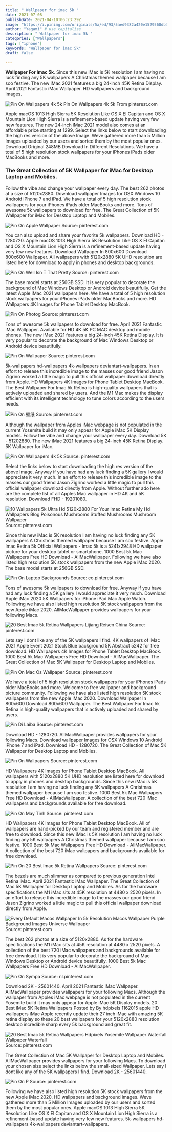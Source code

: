 ```yaml
---
title: " Wallpaper for imac 5k "
date: 2021-07-08
publishDate: 2021-04-10T06:23:29Z
image: "https://i.pinimg.com/originals/5a/ed/93/5aed9382a420e1529568db322d3014e6.png"
author: "Yagami" # use capitalize
description: " Wallpaper for imac 5k "
categories: ["Wallpapers"]
tags: ["iphone"]
keywords: "Wallpaper for imac 5k"
draft: false

---
```



**Wallpaper For Imac 5k**. Since this new iMac is 5K resolution I am having no luck finding any 5K wallpapers A Christmas themed wallpaper because I am soo festive. The new iMac 2021 features a big 24-inch 45K Retina Display. April 2021 Fantastic iMac Wallpaper. HD wallpapers and background images.

![Pin On Wallpapers 4k 5k](https://i.pinimg.com/originals/db/c7/b6/dbc7b63f1152a57e5a00abd7076616bb.jpg "Pin On Wallpapers 4k 5k")
Pin On Wallpapers 4k 5k From pinterest.com


Apple macOS 1013 High Sierra 5K Resolution Like OS X El Capitan and OS X Mountain Lion High Sierra is a refinement-based update having very few new features. The new 24-inch iMac 2021 model also comes at an affordable price starting at 1299. Select the links below to start downloading the high res version of the above Image. Weve gathered more than 5 Million Images uploaded by our users and sorted them by the most popular ones. Download Original 248MB Download In Different Resolutions. We have a total of 5 high resolution stock wallpapers for your iPhones iPads older MacBooks and more.

### The Great Collection of 5K Wallpaper for iMac for Desktop Laptop and Mobiles.

Follow the vibe and change your wallpaper every day. The best 262 photos at a size of 5120x2880. Download wallpaper Images for OSX Windows 10 Android iPhone 7 and iPad. We have a total of 5 high resolution stock wallpapers for your iPhones iPads older MacBooks and more. Tons of awesome 5k wallpapers to download for free. The Great Collection of 5K Wallpaper for iMac for Desktop Laptop and Mobiles.


![Pin On Apple Wallpaper](https://i.pinimg.com/originals/17/94/99/179499abed3fa10486a101468e1c77f7.jpg "Pin On Apple Wallpaper")
Source: pinterest.com

You can also upload and share your favorite 5k wallpapers. Download HD - 1280720. Apple macOS 1013 High Sierra 5K Resolution Like OS X El Capitan and OS X Mountain Lion High Sierra is a refinement-based update having very few new features. Download Wallpaper In 800x600 Download 800x600 Wallpaper. All wallpapers with 5120x2880 5K UHD resolution are listed here for download to apply in phones and desktop backgrounds.

![Pin On Well Isn T That Pretty](https://i.pinimg.com/originals/1f/db/be/1fdbbe207eccc56d5a1cf96f9d9536a8.jpg "Pin On Well Isn T That Pretty")
Source: pinterest.com

The base model starts at 256GB SSD. It is very popular to decorate the background of Mac Windows Desktop or Android device beautifully. Get the latest Apple iMac 2021 wallpapers here. We have a total of 5 high resolution stock wallpapers for your iPhones iPads older MacBooks and more. HD Wallpapers 4K Images for Phone Tablet Desktop MacBook.

![Pin On Photog](https://i.pinimg.com/originals/ae/a0/ec/aea0ecad091c3c647d8686c91ba991fa.jpg "Pin On Photog")
Source: pinterest.com

Tons of awesome 5k wallpapers to download for free. April 2021 Fantastic iMac Wallpaper. Available for HD 4K 5K PC MAC desktop and mobile phones. The new iMac 2021 features a big 24-inch 45K Retina Display. It is very popular to decorate the background of Mac Windows Desktop or Android device beautifully.

![Pin On Wallpaper](https://i.pinimg.com/originals/72/eb/d2/72ebd2a7e019b58716c5c9b5d9024187.jpg "Pin On Wallpaper")
Source: pinterest.com

5k-wallpapers hd-wallpapers 4k-wallpapers deviantart-wallpapers. In an effort to release this incredible image to the masses our good friend Jason Zigrino worked a little magic to pull this official wallpaper download directly from Apple. HD Wallpapers 4K Images for Phone Tablet Desktop MacBook. The Best Wallpaper For Imac 5k Retina is high-quality wallpapers that is actively uploaded and shared by users. And the M1 Mac makes the display efficient with its intelligent technology to tune colors according to the users needs.

![Pin On 壁纸](https://i.pinimg.com/originals/4d/1e/d8/4d1ed813987c167f38c571c0bd14d961.png "Pin On 壁纸")
Source: pinterest.com

Although the wallpaper from Apples iMac webpage is not populated in the current Yosemite build it may only appear for Apple iMac 5K Display models. Follow the vibe and change your wallpaper every day. Download 5K - 51202880. The new iMac 2021 features a big 24-inch 45K Retina Display. 5K Wallpaper for iMac.

![Pin On Wallpapers 4k 5k](https://i.pinimg.com/originals/db/c7/b6/dbc7b63f1152a57e5a00abd7076616bb.jpg "Pin On Wallpapers 4k 5k")
Source: pinterest.com

Select the links below to start downloading the high res version of the above Image. Anyway if you have had any luck finding a 5K gallery I would appreciate it very much. In an effort to release this incredible image to the masses our good friend Jason Zigrino worked a little magic to pull this official wallpaper download directly from Apple. Without further ado here are the complete list of all Apples Mac wallpaper in HD 4K and 5K resolution. Download FHD - 19201080.

![10 Wallpapers 5k Ultra Hd 5120x2880 For Your Imac Retina My Hd Wallpapers Blog Poisonous Mushrooms Stuffed Mushrooms Mushroom Wallpaper](https://i.pinimg.com/originals/bf/27/92/bf27924fa5ee4fae2133e8b7174a8c32.jpg "10 Wallpapers 5k Ultra Hd 5120x2880 For Your Imac Retina My Hd Wallpapers Blog Poisonous Mushrooms Stuffed Mushrooms Mushroom Wallpaper")
Source: pinterest.com

Since this new iMac is 5K resolution I am having no luck finding any 5K wallpapers A Christmas themed wallpaper because I am soo festive. Apple Imac Retina 5k Official Wallpapers - Imac 5k is a 5241x2948 HD wallpaper picture for your desktop tablet or smartphone. 1000 Best 5k Mac Wallpapers Free HD Download - AllMacWallpaper. Following we have also listed high resolution 5K stock wallpapers from the new Apple iMac 2020. The base model starts at 256GB SSD.

![Pin On Laptop Backgrounds](https://i.pinimg.com/originals/8b/ff/2c/8bff2c7fa567190597369ffe72d978e7.jpg "Pin On Laptop Backgrounds")
Source: co.pinterest.com

Tons of awesome 5k wallpapers to download for free. Anyway if you have had any luck finding a 5K gallery I would appreciate it very much. Download Apple iMac 2020 5K Wallpapers for iPhone iPad Mac Apple Watch. Following we have also listed high resolution 5K stock wallpapers from the new Apple iMac 2020. AllMacWallpaper provides wallpapers for your following Macs.

![20 Best Imac 5k Retina Wallpapers Lijiang Reisen China](https://i.pinimg.com/originals/78/1a/86/781a868194647036c699c023a517c89d.jpg "20 Best Imac 5k Retina Wallpapers Lijiang Reisen China")
Source: pinterest.com

Lets say I dont like any of the 5K wallpapers I find. 4K wallpapers of iMac 2021 Apple Event 2021 Stock Blue background 5K Abstract 5242 for free download. HD Wallpapers 4K Images for Phone Tablet Desktop MacBook. 1000 Best 5k Mac Wallpapers Free HD Download - AllMacWallpaper. The Great Collection of Mac 5K Wallpaper for Desktop Laptop and Mobiles.

![Pin On Mac Os Wallpaper](https://i.pinimg.com/originals/64/f4/ed/64f4edd309fd0417641cf958ec50bdf4.jpg "Pin On Mac Os Wallpaper")
Source: pinterest.com

We have a total of 5 high resolution stock wallpapers for your iPhones iPads older MacBooks and more. Welcome to free wallpaper and background picture community. Following we have also listed high resolution 5K stock wallpapers from the new Apple iMac 2020. Download Wallpaper In 800x600 Download 800x600 Wallpaper. The Best Wallpaper For Imac 5k Retina is high-quality wallpapers that is actively uploaded and shared by users.

![Pin Di Laiba](https://i.pinimg.com/originals/22/6f/10/226f103639af685f0732c775491ae6f7.jpg "Pin Di Laiba")
Source: pinterest.com

Download HD - 1280720. AllMacWallpaper provides wallpapers for your following Macs. Download wallpaper Images for OSX Windows 10 Android iPhone 7 and iPad. Download HD - 1280720. The Great Collection of Mac 5K Wallpaper for Desktop Laptop and Mobiles.

![Pin On Wallpapers](https://i.pinimg.com/736x/38/1d/39/381d3974585ba222ae7faef487ecb4d9.jpg "Pin On Wallpapers")
Source: pinterest.com

HD Wallpapers 4K Images for Phone Tablet Desktop MacBook. All wallpapers with 5120x2880 5K UHD resolution are listed here for download to apply in phones and desktop backgrounds. Since this new iMac is 5K resolution I am having no luck finding any 5K wallpapers A Christmas themed wallpaper because I am soo festive. 1000 Best 5k Mac Wallpapers Free HD Download - AllMacWallpaper. A collection of the best 720 iMac wallpapers and backgrounds available for free download.

![Pin On May Tinh](https://i.pinimg.com/originals/e3/1a/9a/e31a9abfb51e7175329bc794223b1108.jpg "Pin On May Tinh")
Source: pinterest.com

HD Wallpapers 4K Images for Phone Tablet Desktop MacBook. All of wallpapers are hand-picked by our team and registered member and are free to download. Since this new iMac is 5K resolution I am having no luck finding any 5K wallpapers A Christmas themed wallpaper because I am soo festive. 1000 Best 5k Mac Wallpapers Free HD Download - AllMacWallpaper. A collection of the best 720 iMac wallpapers and backgrounds available for free download.

![Pin On 20 Best Imac 5k Retina Wallpapers](https://i.pinimg.com/originals/06/72/23/0672231471e473ff6fe0c10e92f83939.jpg "Pin On 20 Best Imac 5k Retina Wallpapers")
Source: pinterest.com

The bezels are much slimmer as compared to previous generation Intel Retina iMac. April 2021 Fantastic iMac Wallpaper. The Great Collection of Mac 5K Wallpaper for Desktop Laptop and Mobiles. As for the hardware specifications the M1 iMac sits at 45K resolution at 4480 x 2520 pixels. In an effort to release this incredible image to the masses our good friend Jason Zigrino worked a little magic to pull this official wallpaper download directly from Apple.

![Every Default Macos Wallpaper In 5k Resolution Macos Wallpaper Purple Background Images Universe Wallpaper](https://i.pinimg.com/originals/0c/ab/46/0cab46597dc74b70c0070cb557235724.png "Every Default Macos Wallpaper In 5k Resolution Macos Wallpaper Purple Background Images Universe Wallpaper")
Source: pinterest.com

The best 262 photos at a size of 5120x2880. As for the hardware specifications the M1 iMac sits at 45K resolution at 4480 x 2520 pixels. A collection of the best 720 iMac wallpapers and backgrounds available for free download. It is very popular to decorate the background of Mac Windows Desktop or Android device beautifully. 1000 Best 5k Mac Wallpapers Free HD Download - AllMacWallpaper.

![Pin On Sympa](https://i.pinimg.com/originals/04/1d/fe/041dfec7c160164ac40e1cd9bae6c384.jpg "Pin On Sympa")
Source: nl.pinterest.com

Download 2K - 25601440. April 2021 Fantastic iMac Wallpaper. AllMacWallpaper provides wallpapers for your following Macs. Although the wallpaper from Apples iMac webpage is not populated in the current Yosemite build it may only appear for Apple iMac 5K Display models. 20 Best iMac 5K Retina Wallpapers Posted by By hdpixels 1162015 apple HD wallpapers iMac Apple recently update their 27 inch iMac with amazing 5K retina display so these 20 best wallpapers for your 5120x2880 resolution desktop incredible sharp every 5k background and great fit.

![20 Best Imac 5k Retina Wallpapers Hdpixels Yosemite Wallpaper Waterfall Wallpaper Waterfall](https://i.pinimg.com/originals/65/f8/e3/65f8e3575a49d136723708a27c6f8ba3.jpg "20 Best Imac 5k Retina Wallpapers Hdpixels Yosemite Wallpaper Waterfall Wallpaper Waterfall")
Source: pinterest.com

The Great Collection of Mac 5K Wallpaper for Desktop Laptop and Mobiles. AllMacWallpaper provides wallpapers for your following Macs. To download your chosen size select the links below the small-sized Wallpaper. Lets say I dont like any of the 5K wallpapers I find. Download 2K - 25601440.

![Pin On P](https://i.pinimg.com/originals/5a/ed/93/5aed9382a420e1529568db322d3014e6.png "Pin On P")
Source: pinterest.com

Following we have also listed high resolution 5K stock wallpapers from the new Apple iMac 2020. HD wallpapers and background images. Weve gathered more than 5 Million Images uploaded by our users and sorted them by the most popular ones. Apple macOS 1013 High Sierra 5K Resolution Like OS X El Capitan and OS X Mountain Lion High Sierra is a refinement-based update having very few new features. 5k-wallpapers hd-wallpapers 4k-wallpapers deviantart-wallpapers.

